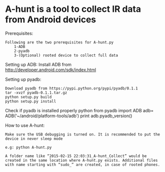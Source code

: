 # A-hunt is a tool to collect IR data from Android devices 

Prerequisites:

	Following are the two prerequisites for A-hunt.py
		1-ADB
		2-pyadb
 		3-(Optional) rooted device to collect full data

Setting up ADB:
	Install ADB from http://developer.android.com/sdk/index.html

Setting up pyadb:

	Download pyadb from https://pypi.python.org/pypi/pyadb/0.1.1
	tar -xvzf pyadb-0.1.1.tar.gz
	python setup.py build
	python setup.py install

Check if pyadb is installed properly
	python
	from pyadb import ADB
	adb= ADB(‘~/android/platform-tools/adb’)
	print adb.pyadb_version()

How to use A-hunt:

	Make sure the USB debugging is turned on. It is recommended to put the device in never sleep mode

	e.g: python A-hunt.py

	A folder name like “2015-02-15 22:03:31_A-hunt_Collect” would be created in the same location where A-hunt.py exists. Additional files with name starting with “sudo_” are created, in case of rooted phones.

